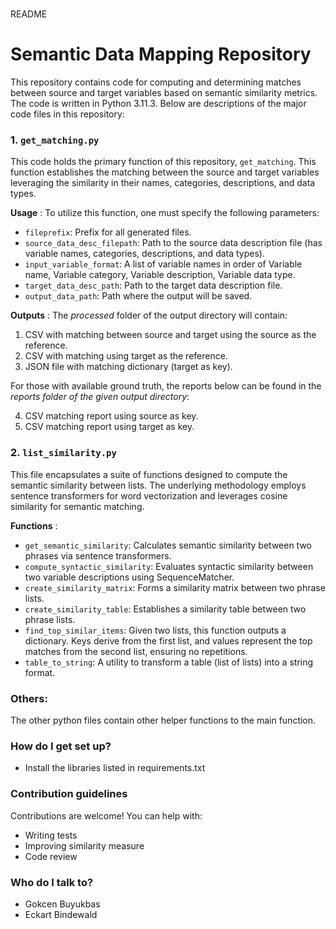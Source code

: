 # 
README



# Semantic Data Mapping Repository

This repository contains code for computing and determining matches between source and target variables based on semantic similarity metrics. The code is written in Python 3.11.3. Below are descriptions of the major code files in this repository:

### 1. `get_matching.py`

This code holds the primary function of this repository, `get_matching`. This function establishes the matching between the source and target variables leveraging the similarity in their names, categories, descriptions, and data types.

 **Usage** :
To utilize this function, one must specify the following parameters:

* `fileprefix`: Prefix for all generated files.
* `source_data_desc_filepath`: Path to the source data description file (has variable names, categories, descriptions, and data types).
* `input_variable_format`: A list of variable names in order of Variable name, Variable category, Variable description, Variable data type.
* `target_data_desc_path`: Path to the target data description file.
* `output_data_path`: Path where the output will be saved.

 **Outputs** :
The *processed* folder of the output directory will contain:

1. CSV with matching between source and target using the source as the reference.
2. CSV with matching using target as the reference.
3. JSON file with matching dictionary (target as key).

For those with available ground truth, the reports below can be found in the *reports folder of the given output directory*:

4. CSV matching report using source as key.
5. CSV matching report using target as key.


### 2. `list_similarity.py`

This file encapsulates a suite of functions designed to compute the semantic similarity between lists. The underlying methodology employs sentence transformers for word vectorization and leverages cosine similarity for semantic matching.

 **Functions** :

* `get_semantic_similarity`: Calculates semantic similarity between two phrases via sentence transformers.
* `compute_syntactic_similarity`: Evaluates syntactic similarity between two variable descriptions using SequenceMatcher.
* `create_similarity_matrix`: Forms a similarity matrix between two phrase lists.
* `create_similarity_table`: Establishes a similarity table between two phrase lists.
* `find_top_similar_items`: Given two lists, this function outputs a dictionary. Keys derive from the first list, and values represent the top matches from the second list, ensuring no repetitions.
* `table_to_string`: A utility to transform a table (list of lists) into a string format.

### Others:

The other python files contain other helper functions to the main function.

### How do I get set up?

* Install the libraries listed in requirements.txt

### Contribution guidelines

Contributions are welcome! You can help with:

* Writing tests
* Improving similarity measure
* Code review

### Who do I talk to?

* Gokcen Buyukbas
* Eckart Bindewald
